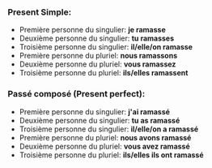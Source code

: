 ### Present Simple:
- Première personne du singulier: **je ramasse**
- Deuxième personne du singulier: **tu ramasses**
- Troisième personne du singulier: **il/elle/on ramasse**
- Première personne du pluriel: **nous ramassons**
- Deuxième personne du pluriel: **vous ramassez**
- Troisième personne du pluriel: **ils/elles ramassent**

### Passé composé (Present perfect):
- Première personne du singulier: **j'ai ramassé**
- Deuxième personne du singulier: **tu as ramassé**
- Troisième personne du singulier: **il/elle/on a ramassé**
- Première personne du pluriel: **nous avons ramassé**
- Deuxième personne du pluriel: **vous avez ramassé**
- Troisième personne du pluriel: **ils/elles ils ont ramassé**
